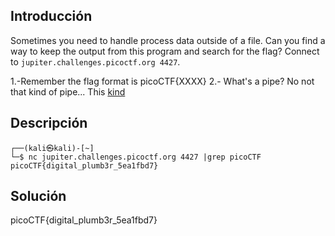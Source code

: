 ## Introducción
Sometimes you need to handle process data outside of a file. Can you find a way to keep the output from this program and search for the flag? Connect to `jupiter.challenges.picoctf.org 4427`.

1.-Remember the flag format is picoCTF{XXXX}
2.- What's a pipe? No not that kind of pipe... This [kind](http://www.linfo.org/pipes.html)
## Descripción
```
┌──(kali㉿kali)-[~]
└─$ nc jupiter.challenges.picoctf.org 4427 |grep picoCTF
picoCTF{digital_plumb3r_5ea1fbd7}

```
## Solución 
picoCTF{digital_plumb3r_5ea1fbd7}